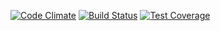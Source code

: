 [![Code Climate](https://codeclimate.com/github/backdesk/resume/badges/gpa.svg)](https://codeclimate.com/github/backdesk/resume) [![Build Status](https://travis-ci.org/backdesk/resume.svg?branch=master)](https://travis-ci.org/backdesk/resume) [![Test Coverage](https://codeclimate.com/github/backdesk/resume/badges/coverage.svg)](https://codeclimate.com/github/backdesk/resume)
